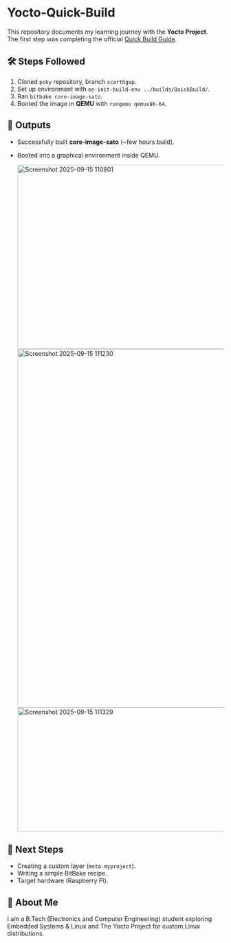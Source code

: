 # Yocto-Quick-Build

This repository documents my learning journey with the **Yocto Project**.  
The first step was completing the official [Quick Build Guide](https://docs.yoctoproject.org/5.0.12/brief-yoctoprojectqs/index.html).

## 🛠️ Steps Followed
1. Cloned `poky` repository, branch `scarthgap`.
2. Set up environment with `oe-init-build-env ../builds/QuickBuild/`.
3. Ran `bitbake core-image-sato`.
4. Booted the image in **QEMU** with `runqemu qemux86-64`.

## 📂 Outputs
- Successfully built **core-image-sato** (~few hours build).
- Booted into a graphical environment inside QEMU.

  <img width="1531" height="428" alt="Screenshot 2025-09-15 110801" src="https://github.com/user-attachments/assets/00e1f5d6-1fd4-4862-ac36-44580b5579c1" />
  <img width="1276" height="833" alt="Screenshot 2025-09-15 111230" src="https://github.com/user-attachments/assets/e040d8ed-7b2e-4d30-89b7-cb6d71ed9a69" />
  <img width="1396" height="289" alt="Screenshot 2025-09-15 111329" src="https://github.com/user-attachments/assets/9bff607a-6a17-4423-8808-528817333669" />

## 🔮 Next Steps
- Creating a custom layer (`meta-myproject`).
- Writing a simple BitBake recipe.
- Target hardware (Raspberry Pi).

## 🤝 About Me
I am a B.Tech (Electronics and Computer Engineering) student exploring Embedded Systems & Linux and The Yocto Project for custom Linux distributions.

